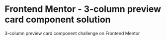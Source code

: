 # Frontend Mentor - 3-column preview card component solution

3-column preview card component challenge on Frontend Mentor



